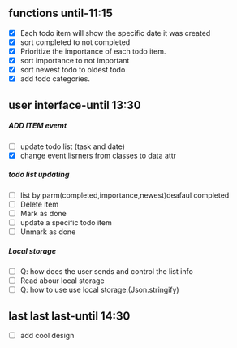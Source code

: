## functions until-11:15

- [x] Each todo item will show the specific date it was created
- [x] sort completed to not completed
- [x] Prioritize the importance of each todo item.
- [x] sort importance to not important
- [x] sort newest todo to oldest todo
- [x] add todo categories.

## user interface-until 13:30

##### ADD ITEM evemt

- [ ] update todo list (task and date)
- [x] change event lisrners from classes to data attr

##### todo list updating

- [ ] list by parm(completed,importance,newest)deafaul completed
- [ ] Delete item
- [ ] Mark as done
- [ ] update a specific todo item
- [ ] Unmark as done

##### Local storage

- [ ] Q: how does the user sends and control the list info
- [ ] Read abour local storage
- [ ] Q: how to use use local storage.(Json.stringify)

## last last last-until 14:30

- [ ] add cool design
